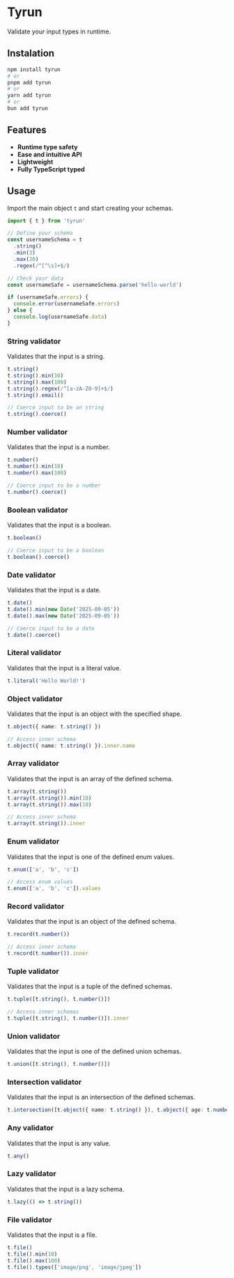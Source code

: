 # Tyrun

Validate your input types in runtime.

## Instalation

```bash
npm install tyrun
# or
pnpm add tyrun
# or
yarn add tyrun
# or
bun add tyrun
```

## Features

- **Runtime type safety**
- **Ease and intuitive API**
- **Lightweight**
- **Fully TypeScript typed**

## Usage

Import the main object `t` and start creating your schemas.

```ts
import { t } from 'tyrun'

// Define your schema
const usernameSchema = t
  .string()
  .min(3)
  .max(20)
  .regex(/^[^\s]+$/)

// Check your data
const usernameSafe = usernameSchema.parse('hello-world')

if (usernameSafe.errors) {
  console.error(usernameSafe.errors)
} else {
  console.log(usernameSafe.data)
}
```

### String validator

Validates that the input is a string.

```ts
t.string()
t.string().min(10)
t.string().max(100)
t.string().regex(/^[a-zA-Z0-9]+$/)
t.string().email()

// Coerce input to be an string
t.string().coerce()
```

### Number validator

Validates that the input is a number.

```ts
t.number()
t.number().min(10)
t.number().max(100)

// Coerce input to be a number
t.number().coerce()
```

### Boolean validator

Validates that the input is a boolean.

```ts
t.boolean()

// Coerce input to be a boolean
t.boolean().coerce()
```

### Date validator

Validates that the input is a date.

```ts
t.date()
t.date().min(new Date('2025-09-05'))
t.date().max(new Date('2025-09-05'))

// Coerce input to be a date
t.date().coerce()
```

### Literal validator

Validates that the input is a literal value.

```ts
t.literal('Hello World!')
```

### Object validator

Validates that the input is an object with the specified shape.

```ts
t.object({ name: t.string() })

// Access inner schema
t.object({ name: t.string() }).inner.name
```

### Array validator

Validates that the input is an array of the defined schema.

```ts
t.array(t.string())
t.array(t.string()).min(10)
t.array(t.string()).max(10)

// Access inner schema
t.array(t.string()).inner
```

### Enum validator

Validates that the input is one of the defined enum values.

```ts
t.enum(['a', 'b', 'c'])

// Access enum values
t.enum(['a', 'b', 'c']).values
```

### Record validator

Validates that the input is an object of the defined schema.

```ts
t.record(t.number())

// Access inner schema
t.record(t.number()).inner
```

### Tuple validator

Validates that the input is a tuple of the defined schemas.

```ts
t.tuple([t.string(), t.number()])

// Access inner schemas
t.tuple([t.string(), t.number()]).inner
```

### Union validator

Validates that the input is one of the defined union schemas.

```ts
t.union([t.string(), t.number()])
```

### Intersection validator

Validates that the input is an intersection of the defined schemas.

```ts
t.intersection([t.object({ name: t.string() }), t.object({ age: t.number() })])
```

### Any validator

Validates that the input is any value.

```ts
t.any()
```

### Lazy validator

Validates that the input is a lazy schema.

```ts
t.lazy(() => t.string())
```

### File validator

Validates that the input is a file.

```ts
t.file()
t.file().min(10)
t.file().max(100)
t.file().types(['image/png', 'image/jpeg'])
```
